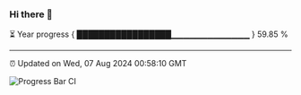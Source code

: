 ### Hi there 👋

⏳ Year progress { █████████████████▁▁▁▁▁▁▁▁▁▁▁▁▁ } 59.85 %

---

⏰ Updated on Wed, 07 Aug 2024 00:58:10 GMT

![Progress Bar CI](https://github.com/liununu/liununu/workflows/Progress%20Bar%20CI/badge.svg)
